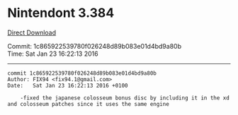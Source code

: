 # Nintendont 3.384
[Direct Download](./Nintendont.zip)

Commit: 1c865922539780f026248d89b083e01d4bd9a80b  
Time: Sat Jan 23 16:22:13 2016   

-----

```
commit 1c865922539780f026248d89b083e01d4bd9a80b
Author: FIX94 <fix94.1@gmail.com>
Date:   Sat Jan 23 16:22:13 2016 +0100

    -fixed the japanese colosseum bonus disc by including it in the xd and colosseum patches since it uses the same engine
```
